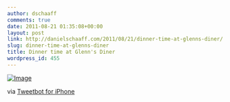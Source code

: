 ```yaml
---
author: dschaaff
comments: true
date: 2011-08-21 01:35:08+00:00
layout: post
link: http://danielschaaff.com/2011/08/21/dinner-time-at-glenns-diner/
slug: dinner-time-at-glenns-diner
title: Dinner time at Glenn's Diner
wordpress_id: 455
---
```


[![Image](http://posterous.com/getfile/files.posterous.com/danielschaaff/AzJDnhgimFhbemwFcpdsmiECznCFaIAwaqgBkfilaomJEvztnvaldubaCtBm/image.jpg.scaled500.jpg)](http://posterous.com/getfile/files.posterous.com/danielschaaff/AzJDnhgimFhbemwFcpdsmiECznCFaIAwaqgBkfilaomJEvztnvaldubaCtBm/image.jpg.scaled1000.jpg)

  

via [Tweetbot for iPhone](http://tapbots.com/tweetbot)
